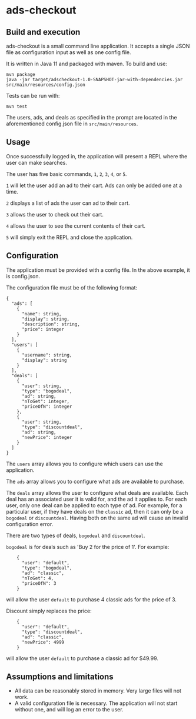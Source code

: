 ads-checkout
==============

Build and execution
-------------

ads-checkout is a small command line application. It accepts a single JSON file as configuration input as well as one
config file.

It is written in Java 11 and packaged with maven. To build and use:

```
mvn package
java -jar target/adscheckout-1.0-SNAPSHOT-jar-with-dependencies.jar src/main/resources/config.json
```

Tests can be run with:

`mvn test`

The users, ads, and deals as specified in the prompt are located in the aforementioned config.json file in `src/main/resources`.

Usage
-----------

Once successfully logged in, the application will present a REPL where the user can make searches.

The user has five basic commands, `1`, `2`, `3`, `4`, or `5`.

`1` will let the user add an ad to their cart. Ads can only be added one at a time.

`2` displays a list of ads the user can ad to their cart.

`3` allows the user to check out their cart.

`4` allows the user to see the current contents of their cart.

`5` will simply exit the REPL and close the application.

Configuration
----------

The application must be provided with a config file. In the above example, it is config.json.

The configuration file must be of the following format:

```
{
  "ads": [
    {
      "name": string,
      "display": string,
      "description": string,
      "price": integer
    }
  ],
  "users": [
    {
      "username": string,
      "display": string
    }
  ],
  "deals": [
    {
      "user": string,
      "type": "bogodeal",
      "ad": string,
      "nToGet": integer,
      "priceOfN": integer
    },
    {
      "user": string,
      "type": "discountdeal",
      "ad": string,
      "newPrice": integer
    }
  ]
}
```

The `users` array allows you to configure which users can use the application.

The `ads` array allows you to configure what ads are available to purchase.

The `deals` array allows the user to configure what deals are available. Each deal has an associated user it is valid
for, and the ad it applies to. For each user, only one deal can be applied to each type of ad. For example, for a
particular user, if they have deals on the `classic` ad, then it can only be a `bogodeal` or `discountdeal`. Having both
on the same ad will cause an invalid configuration error.

There are two types of deals, `bogodeal` and `discountdeal`.

`bogodeal` is for deals such as 'Buy 2 for the price of 1'. For example:

```
    {
      "user": "default",
      "type": "bogodeal",
      "ad": "classic",
      "nToGet": 4,
      "priceOfN": 3
    }
```

will allow the user `default` to purchase 4 classic ads for the price of 3.

Discount simply replaces the price:

```
    {
      "user": "default",
      "type": "discountdeal",
      "ad": "classic",
      "newPrice": 4999
    }
```

will allow the user `default` to purchase a classic ad for $49.99.

Assumptions and limitations
---------

- All data can be reasonably stored in memory. Very large files will not work.
- A valid configuration file is necessary. The application will not start without one, and will log an error to the user.